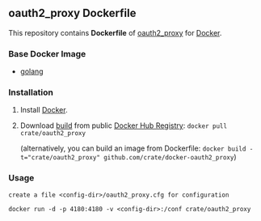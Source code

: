 ## oauth2_proxy Dockerfile


This repository contains **Dockerfile** of [oauth2_proxy](https://github.com/bitly/oauth2_proxy/) for [Docker](https://www.docker.com/).


### Base Docker Image

* [golang](https://hub.docker.com/_/golang/)


### Installation

1. Install [Docker](https://www.docker.com/).

2. Download [build](https://registry.hub.docker.com/u/crate/oauth2_proxy/) from public [Docker Hub Registry](https://registry.hub.docker.com/): `docker pull crate/oauth2_proxy`

   (alternatively, you can build an image from Dockerfile: `docker build -t="crate/oauth2_proxy" github.com/crate/docker-oauth2_proxy`)


### Usage

    create a file <config-dir>/oauth2_proxy.cfg for configuration

    docker run -d -p 4180:4180 -v <config-dir>:/conf crate/oauth2_proxy
